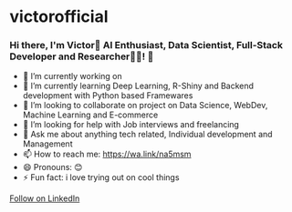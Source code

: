 # victorofficial
### Hi there, I'm Victor👋 AI Enthusiast, Data Scientist, Full-Stack Developer and Researcher👨‍💻! 👋

- 🔭 I’m currently working on 
- 🌱 I’m currently learning Deep Learning, R-Shiny and Backend development with Python based Framewares
- 👯 I’m looking to collaborate on project on Data Science, WebDev, Machine Learning and E-commerce
- 🤔 I’m looking for help with Job interviews and freelancing
- 💬 Ask me about anything tech related, Individual development and Management 
- 📫 How to reach me: https://wa.link/na5msm 
- 😄 Pronouns: 😊
- ⚡ Fun fact: i love trying out on cool things


<a class="libutton" href="https://www.linkedin.com/comm/mynetwork/discovery-see-all?usecase=PEOPLE_FOLLOWS&followMember=victorpeace" target="_blank">Follow on LinkedIn</a>
